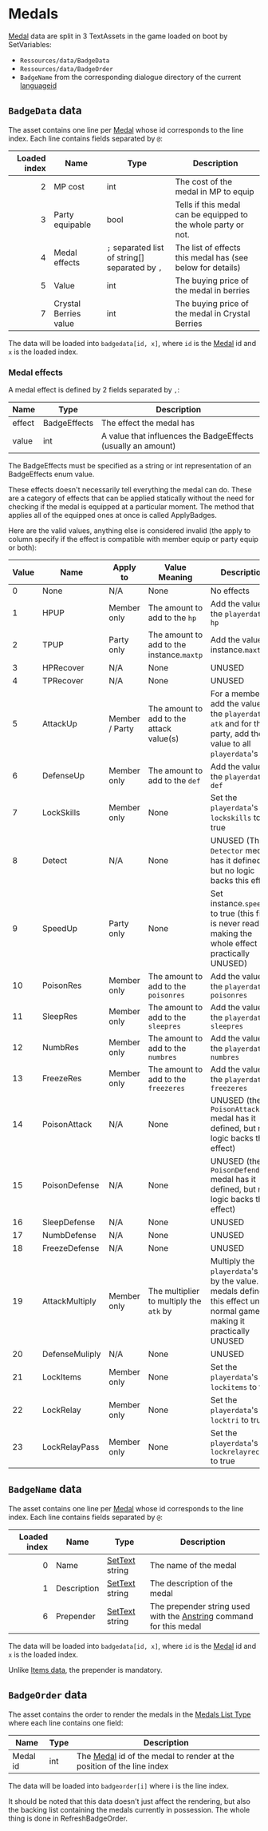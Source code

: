 # Medals

[Medal](../Enums%20and%20IDs/Medal.md) data are split in 3 TextAssets in the game loaded on boot by SetVariables: 

* `Ressources/data/BadgeData`
* `Ressources/data/BadgeOrder`
* `BadgeName` from the corresponding dialogue directory of the current [languageid](../SetText/languageid.md)

## `BadgeData` data

The asset contains one line per [Medal](../Enums%20and%20IDs/Medal.md) whose id corresponds to the line index. Each line contains fields separated by `@`:

|Loaded index|Name|Type|Description|
|------------:|----|----|-----------|
|2|MP cost|int|The cost of the medal in MP to equip|
|3|Party equipable|bool|Tells if this medal can be equipped to the whole party or not.|
|4|Medal effects|`;` separated list of string[] separated by `,`|The list of effects this medal has (see below for details)|
|5|Value|int|The buying price of the medal in berries|
|7|Crystal Berries value|int|The buying price of the medal in Crystal Berries|

The data will be loaded into `badgedata[id, x]`, where `id` is the [Medal](../Enums%20and%20IDs/Medal.md) id and `x` is the loaded index.

### Medal effects
A medal effect is defined by 2 fields separated by `,`:

|Name|Type|Description|
|----|----|-----------|
|effect|BadgeEffects|The effect the medal has|
|value|int|A value that influences the BadgeEffects (usually an amount)|

The BadgeEffects must be specified as a string or int representation of an BadgeEffects enum value. 

These effects doesn't necessarily tell everything the medal can do. These are a category of effects that can be applied statically without the need for checking if the medal is equipped at a particular moment. The method that applies all of the equipped ones at once is called ApplyBadges.

Here are the valid values, anything else is considered invalid (the apply to column specify if the effect is compatible with member equip or party equip or both):

|Value|Name|Apply to|Value Meaning|Description|
|-----|----|--------|------------|-----------|
|0|None|N/A|None|No effects|
|1|HPUP|Member only|The amount to add to the `hp`|Add the value to the `playerdata`'s `hp`|
|2|TPUP|Party only|The amount to add to the instance.`maxtp`|Add the value to instance.`maxtp`|
|3|HPRecover|N/A|None|UNUSED|
|4|TPRecover|N/A|None|UNUSED|
|5|AttackUp|Member / Party|The amount to add to the attack value(s)|For a member, add the value to the `playerdata`'s `atk` and for the party, add the value to all `playerdata`'s `atk`|
|6|DefenseUp|Member only|The amount to add to the `def`|Add the value to the `playerdata`'s `def`|
|7|LockSkills|Member only|None|Set the `playerdata`'s `lockskills` to true|
|8|Detect|N/A|None|UNUSED (The `Detector` medal has it defined, but no logic backs this effect)|
|9|SpeedUp|Party only|None|Set instance.`speedup` to true (this field is never read making the whole effect practically UNUSED)|
|10|PoisonRes|Member only|The amount to add to the `poisonres`|Add the value to the `playerdata`'s `poisonres`|
|11|SleepRes|Member only|The amount to add to the `sleepres`|Add the value to the `playerdata`'s `sleepres`|
|12|NumbRes|Member only|The amount to add to the `numbres`|Add the value to the `playerdata`'s `numbres`|
|13|FreezeRes|Member only|The amount to add to the `freezeres`|Add the value to the `playerdata`'s `freezeres`|
|14|PoisonAttack|N/A|None|UNUSED (the `PoisonAttacker` medal has it defined, but no logic backs this effect)|
|15|PoisonDefense|N/A|None|UNUSED (the `PoisonDefender` medal has it defined, but no logic backs this effect)|
|16|SleepDefense|N/A|None|UNUSED|
|17|NumbDefense|N/A|None|UNUSED|
|18|FreezeDefense|N/A|None|UNUSED|
|19|AttackMultiply|Member only|The multiplier to multiply the `atk` by|Multiply the `playerdata`'s `atk` by the value. No medals defines this effect under normal gameplay making it practically UNUSED|
|20|DefenseMuliply|N/A|None|UNUSED|
|21|LockItems|Member only|None|Set the `playerdata`'s `lockitems` to true|
|22|LockRelay|Member only|None|Set the `playerdata`'s `locktri` to true|
|23|LockRelayPass|Member only|None|Set the `playerdata`'s `lockrelayreceive` to true|

## `BadgeName` data

The asset contains one line per [Medal](../Enums%20and%20IDs/Medal.md) whose id corresponds to the line index. Each line contains fields separated by `@`:

|Loaded index|Name|Type|Description|
|------------:|----|----|-----------|
|0|Name|[SetText](../SetText/SetText.md) string|The name of the medal|
|1|Description|[SetText](../SetText/SetText.md) string|The description of the medal|
|6|Prepender|[SetText](../SetText/SetText.md) string|The prepender string used with the [Anstring](../SetText/Individual%20commands/Anstring.md) command for this medal|

The data will be loaded into `badgedata[id, x]`, where `id` is the [Medal](../Enums%20and%20IDs/Medal.md) id and `x` is the loaded index.

Unlike [Items data](Items%20data.md), the prepender is mandatory.

## `BadgeOrder` data

The asset contains the order to render the medals in the [Medals List Type](../ItemList/List%20Types%20Group%20Details/Medals%20List%20Type.md) where each line contains one field:

|Name|Type|Description|
|----|----|-----------|
|Medal id|int|The [Medal](../Enums%20and%20IDs/Medal.md) id of the medal to render at the position of the line index|

The data will be loaded into `badgeorder[i]` where i is the line index.

It should be noted that this data doesn't just affect the rendering, but also the backing list containing the medals currently in possession. The whole thing is done in RefreshBadgeOrder.
